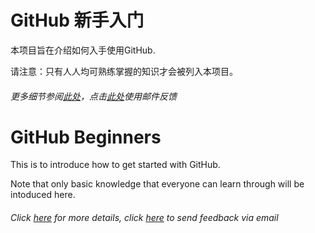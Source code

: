 # GitHub 新手入门

本项目旨在介绍如何入手使用GitHub.

请注意：只有人人均可熟练掌握的知识才会被列入本项目。

###### 更多细节参阅[此处](https://github.com/EMLVIRUS/GitHub-Beginners/issues/1)，点击[此处](mailto:emlvirus@outlook.com)使用邮件反馈

# GitHub Beginners

This is to introduce how to get started with GitHub.

Note that only basic knowledge that everyone can learn through will be intoduced here.

###### Click [here](https://github.com/EMLVIRUS/GitHub-Beginners/issues/1) for more details, click [here](mailto:emlvirus@outlook.com) to send feedback via email



